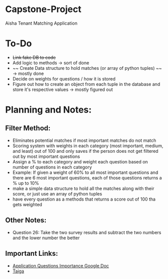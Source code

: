 # Capstone-Project
Aisha Tenant Matching Application

# To-Do
- ~~Link fake DB to code~~
- Add logic to methods -> sort of done
- ~~ Create Data structure to hold matches (or array of python tuples) ~~ -> mostly done
- Decide on weights for questions / how it is stored
- Figure out how to create an object from each tuple in the database and store it's respective values -> mostly figured out

# **Planning and Notes:**
## Filter Method:
- Eliminates potential matches if most important matches do not match
- Scoring system with weights in each category (most important, medium, and least) out of 100 and only saves if the person does not get filtered out by most important questions
- Assign a % to each category and weight each question based on number of questions in each category 
- Example: If given a weight of 60% to all most important questions and there are 6 most important questions, each of those questions returns a % up to 10%
- make a simple data structure to hold all the matches along with their score, or just use an array of python tuples
- have every question as a methods that returns a score out of 100 tha gets weighted

## Other Notes:
- Question 26: Take the two survey results and subtract the two numbers and the lower number the better

## Important Links:
- [Application Questions Importance Google Doc](https://docs.google.com/document/d/1V_Ck4jLrqV8R8Zfp6E6u_KgL7fsAu6P7IxuN3JAnunk/edit)
- [Taiga](https://tree.taiga.io/project/bphillips-aisha-comfortable-living-tenant-matching/timeline) 